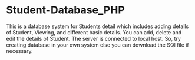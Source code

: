 # Student-Database_PHP
This is a database system for Students detail which includes adding details of Student, Viewing, and different basic details.
You can add, delete and edit the details of Student.
The server is connected to local host. So, try creating database in your own system else you can download the SQl file if necessary.
